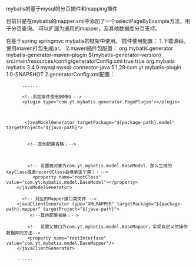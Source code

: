 
mybatis的基于mysql的分页插件和mapping插件

目前只是在mybatis的mapper.xml中添加了一个selectPageByExample方法，用于分页查询。
可以扩展为通用的mapper，及其他数据库分页支持。

在基于spring springmvc mybatis的框架中使用。
插件使用配置：
1.下载源码，使用maven打包生成jar。
2.maven插件包配置：
          <plugins>
            <plugin>
                <groupId>org.mybatis.generator</groupId>
                <artifactId>mybatis-generator-maven-plugin</artifactId>
                <version>${mybatis-generator-version}</version>
                <configuration>
                    <configurationFile>src/main/resources/config/generatorConfig.xml</configurationFile>
                    <verbose>true</verbose>
                    <overwrite>true</overwrite>
                </configuration>
                <dependencies>
                 <!--mybatis生成配置 -->
                    <dependency>
                        <groupId>org.mybatis</groupId>
                        <artifactId>mybatis</artifactId>
                        <version>3.4.0</version>
                    </dependency>
                    <dependency>
                        <groupId>mysql</groupId>
                        <artifactId>mysql-connector-java</artifactId>
                        <version>5.1.29</version>
                    </dependency>
                    <!--mybatis-plugin插件使用配置 -->
                    <dependency>
                        <groupId>com.yt</groupId>
                        <artifactId>mybatis-plugin</artifactId>
                        <version>1.0-SNAPSHOT</version>
                    </dependency>
                </dependencies>
            </plugin>
          </plugins>
  2.generatorConfig.xml配置：
  
          ......
          
          <!--添加插件使用到MBG -->
          <plugin type="com.yt.mybatis.generator.PagePlugin"></plugin>
          
          
          
           <javaModelGenerator targetPackage="${package-path}.model" targetProject="${java-path}">
            
            
            <!--其他配置省略；-->
            

    
            <!-- 设置根对象为com.yt.mybatis.model.BaseModel，那么生成的keyClass或者recordClass会继承这个类；；-->
              <property name="rootClass" value="com.yt.mybatis.model.BaseModel"></property>
        </javaModelGenerator>
        
          <!-- 对应的Mapper接口类文件 -->
        <javaClientGenerator type="XMLMAPPER" targetPackage="${package-path}.mapper" targetProject="${java-path}">
             <!--其他配置省略；-->
             
            <!-- 设置父接口为com.yt.mybatis.model.BaseMapper，实现自定义的操作数据库的方法-->
            <property name="rootInterface" value="com.yt.mybatis.model.BaseMapper"/>
        </javaClientGenerator>
        
        ......
